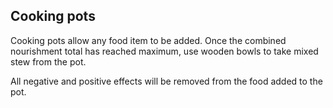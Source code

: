 ## Cooking pots

Cooking pots allow any food item to be added. Once the combined nourishment total has reached maximum, use wooden bowls to take mixed stew from the pot.

All negative and positive effects will be removed from the food added to the pot.